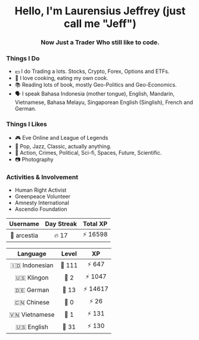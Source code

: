<h1 align="center">Hello, I'm Laurensius Jeffrey (just call me "Jeff")</h1>
<h3 align="center">Now Just a Trader Who still like to code.</h3>

### Things I Do
- 💵 I do Trading a lots. Stocks, Crypto, Forex, Options and ETFs.
- 🍳 I love cooking, eating my own cook.
- 📚 Reading lots of book, mostly Geo-Politics and Geo-Economics.
- 🗣️ I speak Bahasa Indonesia (mother tongue), English, Mandarin, Vietnamese, Bahasa Melayu, Singaporean English (Singlish), French and German.


### Things I Likes
- 🎮 Eve Online and League of Legends
- 🎵 Pop, Jazz, Classic, actually anything.
- 🎥 Action, Crimes, Political, Sci-fi, Spaces, Future, Scientific.
- 📷 Photography

### Activities & Involvement 
- Human Right Activist
- Greenpeace Volunteer
- Amnesty International
- Ascendio Foundation

<!--START_SECTION:duolingoStats-->
<!-- Automatically generated with https://github.com/centrumek/duolingo-readme-stats-->

| Username | Day Streak | Total XP |
|:---:|:---:|:---:|
| 👤 arcestia | 🔥 17 | ⚡ 16598 |

| Language | Level | XP |
|:---:|:---:|:---:|
| 🇮🇩 Indonesian | 👑 111 | ⚡ 647 |
| 🇺🇸 Klingon | 👑 2 | ⚡ 1047 |
| 🇩🇪 German | 👑 13 | ⚡ 14617 |
| 🇨🇳 Chinese | 👑 0 | ⚡ 26 |
| 🇻🇳 Vietnamese | 👑 1 | ⚡ 131 |
| 🇺🇸 English | 👑 31 | ⚡ 130 |

<!--END_SECTION:duolingoStats-->
